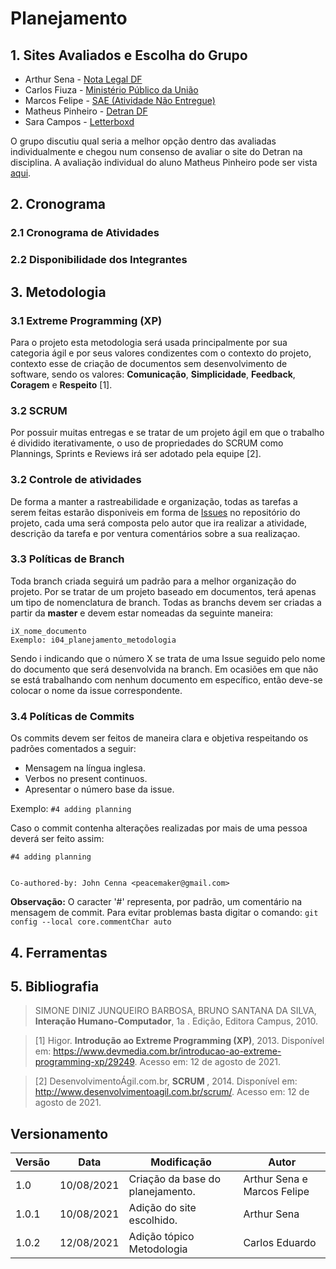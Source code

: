 # Planejamento

## 1. Sites Avaliados e Escolha do Grupo

- Arthur Sena - <a href="https://www.notalegal.df.gov.br/" target="blank">Nota Legal DF</a>
- Carlos Fiuza - <a href="http://www.mpu.mp.br/" target="blank">Ministério Público da União</a>
- Marcos Felipe - <a href="https://sae.digital/" target="blank">SAE (Atividade Não Entregue)</a>
- Matheus Pinheiro - <a href="http://www.detran.df.gov.br/" target="blank">Detran DF</a>
- Sara Campos - <a href="https://letterboxd.com/" target="blank">Letterboxd</a>

O grupo discutiu qual seria a melhor opção dentro das avaliadas individualmente
e chegou num consenso de avaliar o site do Detran na disciplina.
A avaliação individual do aluno Matheus Pinheiro pode ser vista 
<a href="https://unbbr-my.sharepoint.com/:b:/g/personal/180030345_aluno_unb_br/Ed6FwKM56TpPqBL4DtmHYIUBlrKRB9T3NPglh-9PV7omkg?e=5cxxm9">aqui</a>.

## 2. Cronograma

### 2.1 Cronograma de Atividades

### 2.2 Disponibilidade dos Integrantes

## 3. Metodologia 

### 3.1 Extreme Programming (XP)

Para o projeto esta metodologia será usada principalmente por sua categoria ágil e por seus valores condizentes com o contexto do projeto, contexto esse de criação de documentos sem desenvolvimento de software, sendo os valores: <b>Comunicação</b>, <b>Simplicidade</b>, <b>Feedback</b>, <b>Coragem</b> e <b>Respeito</b> [1].

### 3.2 SCRUM

Por possuir muitas entregas e se tratar de um projeto ágil em que o trabalho é dividido iterativamente, o uso de propriedades do SCRUM como Plannings, Sprints e Reviews irá ser adotado pela equipe [2].

### 3.2 Controle de atividades

De forma a manter a rastreabilidade e organização, todas as tarefas a serem feitas estarão disponiveis em forma de <a href="https://github.com/Interacao-Humano-Computador/2021.1-Detran-DF/issues" target="_blank">Issues</a> no repositório do projeto, cada uma será composta pelo autor que ira realizar a atividade, descrição da tarefa e por ventura comentários sobre a sua realizaçao.

### 3.3 Políticas de Branch

Toda branch criada seguirá um padrão para a melhor organização do projeto. Por se tratar de um projeto baseado em documentos, terá apenas um tipo de nomenclatura de branch. Todas as branchs devem ser criadas a partir da <b>master</b> e devem estar nomeadas da seguinte maneira:</p>

``` 
iX_nome_documento 
Exemplo: i04_planejamento_metodologia
```

Sendo i indicando que o número X se trata de uma Issue seguido pelo nome do documento que será desenvolvida na branch. Em ocasiões em que não se está trabalhando com nenhum documento em específico, então deve-se colocar o nome da issue correspondente.

### 3.4 Políticas de Commits

Os commits devem ser feitos de maneira clara e objetiva respeitando os padrões comentados a seguir: </p>

<ul>
    <li> Mensagem na língua inglesa. </li>
    <li> Verbos no present continuos. </li>
    <li> Apresentar o número base da issue. </li>
</ul>

 Exemplo: ` #4 adding planning `

Caso o commit contenha alterações realizadas por mais de uma pessoa deverá ser feito assim:

```
#4 adding planning


Co-authored-by: John Cenna <peacemaker@gmail.com>
```

<b>Observação:</b> O caracter '#' representa, por padrão, um comentário na mensagem de commit. Para evitar problemas basta digitar o comando: `git config --local core.commentChar auto`

## 4. Ferramentas

## 5. Bibliografia

>SIMONE DINIZ JUNQUEIRO BARBOSA, BRUNO SANTANA DA SILVA, <b>Interação Humano-Computador</b>, 1a . Edição, Editora Campus, 2010.

>[1] Higor. <b>Introdução ao Extreme Programming (XP)</b>, 2013. Disponível em: <a href="https://www.devmedia.com.br/introducao-ao-extreme-programming-xp/29249" target="_blank">https://www.devmedia.com.br/introducao-ao-extreme-programming-xp/29249</a>. Acesso em: 12 de agosto de 2021.

>[2] DesenvolvimentoÁgil.com.br, <b> SCRUM </b>, 2014. Disponível em: <a href="http://www.desenvolvimentoagil.com.br/scrum/" target="_blank">http://www.desenvolvimentoagil.com.br/scrum/</a>. Acesso em: 12 de agosto de 2021.

## Versionamento
| Versão | Data | Modificação | Autor |
|--|--|--|--|
| 1.0 | 10/08/2021 | Criação da base do planejamento. | Arthur Sena e Marcos Felipe |
| 1.0.1 | 10/08/2021 | Adição do site escolhido. | Arthur Sena |
| 1.0.2 | 12/08/2021 | Adição tópico Metodologia | Carlos Eduardo |
